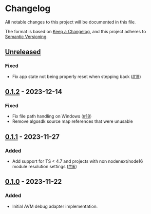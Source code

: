 # Changelog

All notable changes to this project will be documented in this file.

The format is based on [Keep a Changelog](https://keepachangelog.com/en/1.0.0/),
and this project adheres to [Semantic Versioning](https://semver.org/spec/v2.0.0.html).

## [Unreleased]

### Fixed

- Fix app state not being properly reset when stepping back ([#19](https://github.com/algorand/avm-debugger/pull/19))

## [0.1.2] - 2023-12-14

### Fixed

- Fix file path handling on Windows ([#18](https://github.com/algorand/avm-debugger/pull/18))
- Remove algosdk source map references that were unusable

## [0.1.1] - 2023-11-27

### Added

- Add support for TS < 4.7 and projects with non nodenext/node16 module resolution settings ([#16](https://github.com/algorand/avm-debugger/pull/16))

## [0.1.0] - 2023-11-22

### Added

- Initial AVM debug adapter implementation.

[unreleased]: https://github.com/algorand/avm-debugger/compare/v0.1.2...HEAD
[0.1.2]: https://github.com/algorand/avm-debugger/releases/tag/v0.1.2
[0.1.1]: https://github.com/algorand/avm-debugger/releases/tag/v0.1.1
[0.1.0]: https://github.com/algorand/avm-debugger/releases/tag/v0.1.0
